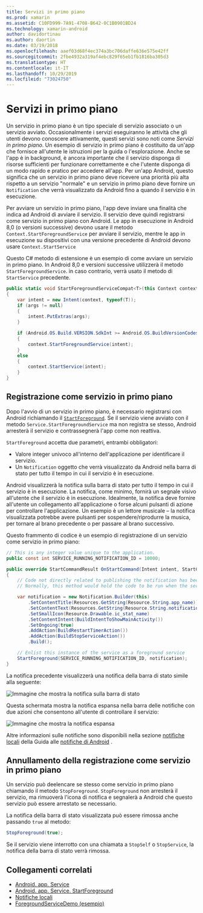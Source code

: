```yaml
---
title: Servizi in primo piano
ms.prod: xamarin
ms.assetid: C10FD999-7A91-4708-B642-0C1B0901BD24
ms.technology: xamarin-android
author: davidortinau
ms.author: daortin
ms.date: 03/19/2018
ms.openlocfilehash: aaef03d68f4ec374a3bc706daffe636e575e42ff
ms.sourcegitcommit: 2fbe4932a319af4ebc829f65eb1fb1816ba305d3
ms.translationtype: HT
ms.contentlocale: it-IT
ms.lasthandoff: 10/29/2019
ms.locfileid: "73024750"
---
```

# <a name="foreground-services"></a>Servizi in primo piano

Un servizio in primo piano è un tipo speciale di servizio associato o un servizio avviato. Occasionalmente i servizi eseguiranno le attività che gli utenti devono conoscere attivamente, questi servizi sono noti come _Servizi in primo piano_. Un esempio di servizio in primo piano è costituito da un'app che fornisce all'utente le istruzioni per la guida o l'esplorazione. Anche se l'app è in background, è ancora importante che il servizio disponga di risorse sufficienti per funzionare correttamente e che l'utente disponga di un modo rapido e pratico per accedere all'app. Per un'app Android, questo significa che un servizio in primo piano deve ricevere una priorità più alta rispetto a un servizio "normale" e un servizio in primo piano deve fornire un `Notification` che verrà visualizzato da Android fino a quando il servizio è in esecuzione.

Per avviare un servizio in primo piano, l'app deve inviare una finalità che indica ad Android di avviare il servizio. Il servizio deve quindi registrarsi come servizio in primo piano con Android. Le app in esecuzione in Android 8,0 (o versioni successive) devono usare il metodo `Context.StartForegroundService` per avviare il servizio, mentre le app in esecuzione su dispositivi con una versione precedente di Android devono usare `Context.StartService`

Questo C# metodo di estensione è un esempio di come avviare un servizio in primo piano. In Android 8,0 e versioni successive utilizzerà il metodo `StartForegroundService`. in caso contrario, verrà usato il metodo di `StartService` precedente.

```csharp
public static void StartForegroundServiceCompat<T>(this Context context, Bundle args = null) where T : Service
{
    var intent = new Intent(context, typeof(T));
    if (args != null) 
    {
        intent.PutExtras(args);
    }

    if (Android.OS.Build.VERSION.SdkInt >= Android.OS.BuildVersionCodes.O)
    {
        context.StartForegroundService(intent);
    }
    else
    {
        context.StartService(intent);
    }
}
```

## <a name="registering-as-a-foreground-service"></a>Registrazione come servizio in primo piano

Dopo l'avvio di un servizio in primo piano, è necessario registrarsi con Android richiamando il [`StartForeground`](xref:Android.App.Service.StartForeground*). Se il servizio viene avviato con il metodo `Service.StartForegroundService` ma non registra se stesso, Android arresterà il servizio e contrassegnerà l'app come non reattiva.

`StartForeground` accetta due parametri, entrambi obbligatori:

- Valore integer univoco all'interno dell'applicazione per identificare il servizio.
- Un `Notification` oggetto che verrà visualizzato da Android nella barra di stato per tutto il tempo in cui il servizio è in esecuzione.

Android visualizzerà la notifica sulla barra di stato per tutto il tempo in cui il servizio è in esecuzione. La notifica, come minimo, fornirà un segnale visivo all'utente che il servizio è in esecuzione. Idealmente, la notifica deve fornire all'utente un collegamento all'applicazione o forse alcuni pulsanti di azione per controllare l'applicazione. Un esempio è un lettore musicale &ndash; la notifica visualizzata potrebbe avere pulsanti per sospendere/riprodurre la musica, per tornare al brano precedente o per passare al brano successivo. 

Questo frammento di codice è un esempio di registrazione di un servizio come servizio in primo piano:   

```csharp
// This is any integer value unique to the application.
public const int SERVICE_RUNNING_NOTIFICATION_ID = 10000;

public override StartCommandResult OnStartCommand(Intent intent, StartCommandFlags flags, int startId)
{
    // Code not directly related to publishing the notification has been omitted for clarity.
    // Normally, this method would hold the code to be run when the service is started.

    var notification = new Notification.Builder(this)
        .SetContentTitle(Resources.GetString(Resource.String.app_name))
        .SetContentText(Resources.GetString(Resource.String.notification_text))
        .SetSmallIcon(Resource.Drawable.ic_stat_name)
        .SetContentIntent(BuildIntentToShowMainActivity())
        .SetOngoing(true)
        .AddAction(BuildRestartTimerAction())
        .AddAction(BuildStopServiceAction())
        .Build();

    // Enlist this instance of the service as a foreground service
    StartForeground(SERVICE_RUNNING_NOTIFICATION_ID, notification);
}
```

La notifica precedente visualizzerà una notifica della barra di stato simile alla seguente:

![Immagine che mostra la notifica sulla barra di stato](foreground-services-images/foreground-services-01.png "Immagine che mostra la notifica sulla barra di stato")

Questa schermata mostra la notifica espansa nella barra delle notifiche con due azioni che consentono all'utente di controllare il servizio:

![Immagine che mostra la notifica espansa](foreground-services-images/foreground-services-02.png "Immagine che mostra la notifica espansa.")

Altre informazioni sulle notifiche sono disponibili nella sezione [notifiche locali](~/android/app-fundamentals/notifications/local-notifications.md) della Guida alle [notifiche di Android](~/android/app-fundamentals/notifications/index.md) .

## <a name="unregistering-as-a-foreground-service"></a>Annullamento della registrazione come servizio in primo piano

Un servizio può deelencare se stesso come servizio in primo piano chiamando il metodo `StopForeground`. `StopForeground` non arresterà il servizio, ma rimuoverà l'icona di notifica e segnalerà a Android che questo servizio può essere arrestato se necessario.

La notifica della barra di stato visualizzata può essere rimossa anche passando `true` al metodo: 

```csharp
StopForeground(true);
```

Se il servizio viene interrotto con una chiamata a `StopSelf` o `StopService`, la notifica della barra di stato verrà rimossa.

## <a name="related-links"></a>Collegamenti correlati

- [Android. app. Service](xref:Android.App.Service)
- [Android. app. Service. StartForeground](xref:Android.App.Service.StartForeground*)
- [Notifiche locali](~/android/app-fundamentals/notifications/local-notifications.md)
- [ForegroundServiceDemo (esempio)](https://docs.microsoft.com/samples/xamarin/monodroid-samples/applicationfundamentals-servicesamples-foregroundservicedemo)
